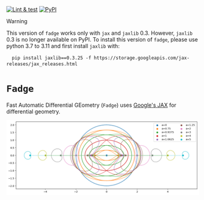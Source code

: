 [![Lint & test](https://github.com/adxsrc/fadge/actions/workflows/python-package.yml/badge.svg)](https://github.com/adxsrc/fadge/actions/workflows/python-package.yml)
[![PyPI](https://github.com/adxsrc/fadge/actions/workflows/python-publish.yml/badge.svg)](https://pypi.org/project/fadge/)

> [!WARNING]
>
>   This version of `fadge` works only with `jax` and `jaxlib` 0.3.
>   However, `jaxlib` 0.3 is no longer available on PyPI.
>   To install this version of `fadge`, please use python 3.7 to 3.11
>   and first install `jaxlib` with:
>
>       pip install jaxlib==0.3.25 -f https://storage.googleapis.com/jax-releases/jax_releases.html


# `Fadge`

Fast Automatic Differential GEometry (`Fadge`) uses
[Google's JAX](https://github.com/google/jax)
for differential geometry.

![Kerr-Schild Horizons](horizons.png)
